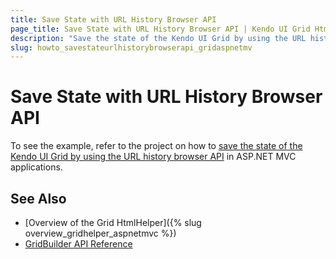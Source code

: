 ```yaml
---
title: Save State with URL History Browser API
page_title: Save State with URL History Browser API | Kendo UI Grid HtmlHelper for ASP.NET MVC
description: "Save the state of the Kendo UI Grid by using the URL history browser API in ASP.NET MVC applications."
slug: howto_savestateurlhistorybrowserapi_gridaspnetmv
---
```


# Save State with URL History Browser API

To see the example, refer to the project on how to [save the state of the Kendo UI Grid by using the URL history browser API](https://github.com/telerik/ui-for-aspnet-mvc-examples/tree/master/grid/grid-save-state-with-url-browser-history-api) in ASP.NET MVC applications.

## See Also

* [Overview of the Grid HtmlHelper]({% slug overview_gridhelper_aspnetmvc %})
* [GridBuilder API Reference](http://docs.telerik.com/aspnet-mvc/api/Kendo.Mvc.UI.Fluent/GridBuilder)
